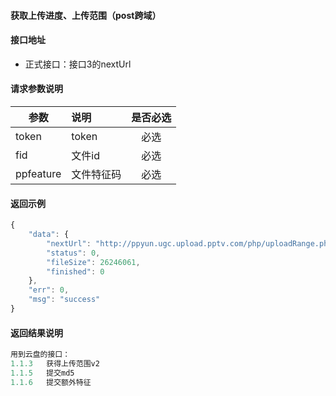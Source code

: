 #### 获取上传进度、上传范围（post跨域）

#### 接口地址
  * 正式接口：接口3的nextUrl

#### 请求参数说明
|  参数         |说明          |是否必选|
| ------------- |:-------------|:-----:|
| token      | token|必选|
| fid        | 文件id |必选|
| ppfeature   | 文件特征码 |必选    |
#### 返回示例
```javascript
{
    "data": {
        "nextUrl": "http://ppyun.ugc.upload.pptv.com/php/uploadRange.php?token=x&fid=x&ppfeature=x&start=0&end=0",
        "status": 0,
        "fileSize": 26246061,
        "finished": 0
    },
    "err": 0,
    "msg": "success"
}
```

#### 返回结果说明
```javascript
用到云盘的接口：
1.1.3	获得上传范围v2
1.1.5	提交md5
1.1.6	提交额外特征
```